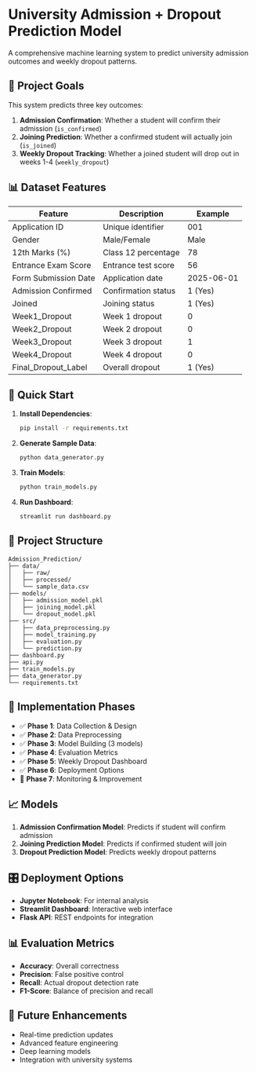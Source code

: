 # University Admission + Dropout Prediction Model

A comprehensive machine learning system to predict university admission outcomes and weekly dropout patterns.

## 🎯 Project Goals

This system predicts three key outcomes:
1. **Admission Confirmation**: Whether a student will confirm their admission (`is_confirmed`)
2. **Joining Prediction**: Whether a confirmed student will actually join (`is_joined`)
3. **Weekly Dropout Tracking**: Whether a joined student will drop out in weeks 1-4 (`weekly_dropout`)

## 📊 Dataset Features

| Feature | Description | Example |
|---------|-------------|----------|
| Application ID | Unique identifier | 001 |
| Gender | Male/Female | Male |
| 12th Marks (%) | Class 12 percentage | 78 |
| Entrance Exam Score | Entrance test score | 56 |
| Form Submission Date | Application date | 2025-06-01 |
| Admission Confirmed | Confirmation status | 1 (Yes) |
| Joined | Joining status | 1 (Yes) |
| Week1_Dropout | Week 1 dropout | 0 |
| Week2_Dropout | Week 2 dropout | 0 |
| Week3_Dropout | Week 3 dropout | 1 |
| Week4_Dropout | Week 4 dropout | 0 |
| Final_Dropout_Label | Overall dropout | 1 (Yes) |

## 🚀 Quick Start

1. **Install Dependencies**:
   ```bash
   pip install -r requirements.txt
   ```

2. **Generate Sample Data**:
   ```bash
   python data_generator.py
   ```

3. **Train Models**:
   ```bash
   python train_models.py
   ```

4. **Run Dashboard**:
   ```bash
   streamlit run dashboard.py
   ```

## 📁 Project Structure

```
Admission_Prediction/
├── data/
│   ├── raw/
│   ├── processed/
│   └── sample_data.csv
├── models/
│   ├── admission_model.pkl
│   ├── joining_model.pkl
│   └── dropout_model.pkl
├── src/
│   ├── data_preprocessing.py
│   ├── model_training.py
│   ├── evaluation.py
│   └── prediction.py
├── dashboard.py
├── api.py
├── train_models.py
├── data_generator.py
└── requirements.txt
```

## 🔧 Implementation Phases

- ✅ **Phase 1**: Data Collection & Design
- ✅ **Phase 2**: Data Preprocessing
- ✅ **Phase 3**: Model Building (3 models)
- ✅ **Phase 4**: Evaluation Metrics
- ✅ **Phase 5**: Weekly Dropout Dashboard
- ✅ **Phase 6**: Deployment Options
- 🔄 **Phase 7**: Monitoring & Improvement

## 📈 Models

1. **Admission Confirmation Model**: Predicts if student will confirm admission
2. **Joining Prediction Model**: Predicts if confirmed student will join
3. **Dropout Prediction Model**: Predicts weekly dropout patterns

## 🎛️ Deployment Options

- **Jupyter Notebook**: For internal analysis
- **Streamlit Dashboard**: Interactive web interface
- **Flask API**: REST endpoints for integration

## 📊 Evaluation Metrics

- **Accuracy**: Overall correctness
- **Precision**: False positive control
- **Recall**: Actual dropout detection rate
- **F1-Score**: Balance of precision and recall

## 🔄 Future Enhancements

- Real-time prediction updates
- Advanced feature engineering
- Deep learning models
- Integration with university systems